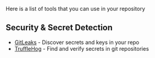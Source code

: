 Here is a list of tools that you can use in your repository

## Security & Secret Detection
- [GitLeaks](https://github.com/gitleaks/gitleaks) - Discover secrets and keys in your repo
- [TruffleHog](https://github.com/trufflesecurity/trufflehog) - Find and verify secrets in git repositories
